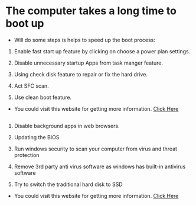 # The computer takes a long time to boot up
- Will do some steps is helps to speed up the boot process: 

 1. Enable fast start up feature by clicking on choose a power plan settings.

 1. Disable unnecessary startup Apps from task manger feature.

1. Using check disk feature to repair or fix the hard drive.

1. Act SFC scan.

1. Use clean boot feature.

- You could visit this website for getting more information.
[Click Here](https://www.guidingtech.com/top-ways-to-fix-slow-startup-times-on-windows-11/)

##
1. Disable background apps in web browsers.
 
1. Updating the BIOS

1. Run windows security to scan your computer from virus and threat protection

1. Remove 3rd party anti virus software as windows has built-in antivirus software

1. Try to switch the traditional hard disk to SSD

- You could visit this website for getting more information. [Click Here](https://techwiser.com/ways-to-fix-slow-boot-times-in-windows-10-11/)

